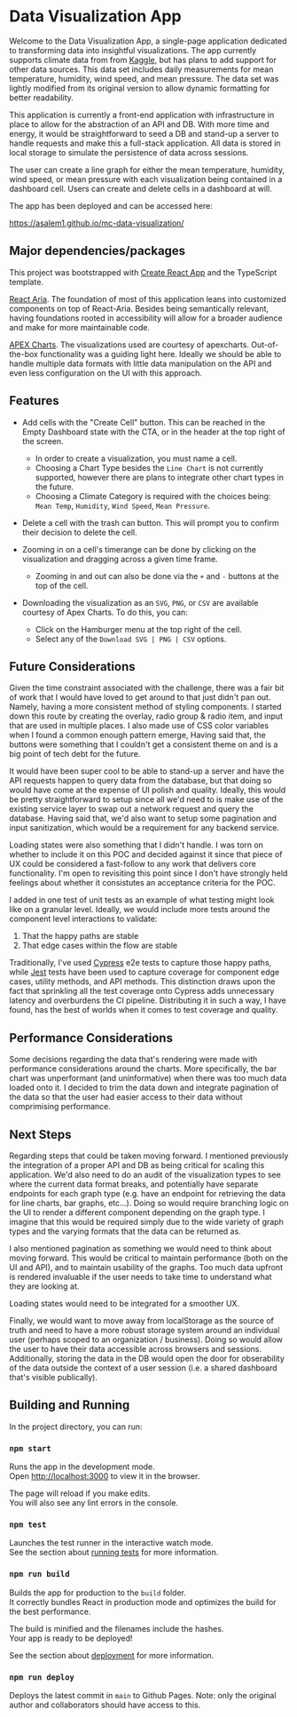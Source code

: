 # Data Visualization App

Welcome to the Data Visualization App, a single-page application dedicated to transforming data into insightful visualizations. The app currently supports climate data from from [Kaggle](https://www.kaggle.com/datasets/sumanthvrao/daily-climate-time-series-data), but has plans to add support for other data sources. This data set includes daily measurements for mean temperature, humidity, wind speed, and mean pressure. The data set was lightly modified from its original version to allow dynamic formatting for better readability.

This application is currently a front-end application with infrastructure in place to allow for the abstraction of an API and DB. With more time and energy, it would be straightforward to seed a DB and stand-up a server to handle requests and make this a full-stack application. All data is stored in local storage to simulate the persistence of data across sessions.

The user can create a line graph for either the mean temperature, humidity, wind speed, or mean pressure with each visualization being contained in a dashboard cell. Users can create and delete cells in a dashboard at will.

The app has been deployed and can be accessed here:

https://asalem1.github.io/mc-data-visualization/

## Major dependencies/packages

This project was bootstrapped with [Create React App](https://github.com/facebook/create-react-app) and the TypeScript template.

[React Aria](https://react-spectrum.adobe.com/react-aria/). The foundation of most of this application leans into customized components on top of React-Aria. Besides being semantically relevant, having foundations rooted in accessibility will allow for a broader audience and make for more maintainable code.

[APEX Charts](https://apexcharts.com/). The visualizations used are courtesy of apexcharts. Out-of-the-box functionality was a guiding light here. Ideally we should be able to handle multiple data formats with little data manipulation on the API and even less configuration on the UI with this approach.

## Features

- Add cells with the "Create Cell" button. This can be reached in the Empty Dashboard state with the CTA, or in the header at the top right of the screen.

  - In order to create a visualization, you must name a cell.
  - Choosing a Chart Type besides the `Line Chart` is not currently supported, however there are plans to integrate other chart types in the future.
  - Choosing a Climate Category is required with the choices being: `Mean Temp`, `Humidity`, `Wind Speed`, `Mean Pressure`.

- Delete a cell with the trash can button. This will prompt you to confirm their decision to delete the cell.
- Zooming in on a cell's timerange can be done by clicking on the visualization and dragging across a given time frame.
  - Zooming in and out can also be done via the `+` and `-` buttons at the top of the cell.
- Downloading the visualization as an `SVG`, `PNG`, or `CSV` are available courtesy of Apex Charts. To do this, you can:
  - Click on the Hamburger menu at the top right of the cell.
  - Select any of the `Download SVG | PNG | CSV` options.

## Future Considerations

Given the time constraint associated with the challenge, there was a fair bit of work that I would have loved to get around to that just didn't pan out. Namely, having a more consistent method of styling components. I started down this route by creating the overlay, radio group & radio item, and input that are used in multiple places. I also made use of CSS color variables when I found a common enough pattern emerge, Having said that, the buttons were something that I couldn't get a consistent theme on and is a big point of tech debt for the future.

It would have been super cool to be able to stand-up a server and have the API requests happen to query data from the database, but that doing so would have come at the expense of UI polish and quality. Ideally, this would be pretty straightforward to setup since all we'd need to is make use of the existing service layer to swap out a network request and query the database. Having said that, we'd also want to setup some pagination and input sanitization, which would be a requirement for any backend service.

Loading states were also something that I didn't handle. I was torn on whether to include it on this POC and decided against it since that piece of UX could be considered a fast-follow to any work that delivers core functionality. I'm open to revisiting this point since I don't have strongly held feelings about whether it consistutes an acceptance criteria for the POC.

I added in one test of unit tests as an example of what testing might look like on a granular level. Ideally, we would include more tests around the component level interactions to validate:

1. That the happy paths are stable
2. That edge cases within the flow are stable

Traditionally, I've used [Cypress](https://docs.cypress.io/guides/overview/why-cypress) e2e tests to capture those happy paths, while [Jest](https://jestjs.io/docs/getting-started) tests have been used to capture coverage for component edge cases, utility methods, and API methods. This distinction draws upon the fact that sprinkling all the test coverage onto Cypress adds unnecessary latency and overburdens the CI pipeline. Distributing it in such a way, I have found, has the best of worlds when it comes to test coverage and quality.

## Performance Considerations

Some decisions regarding the data that's rendering were made with performance considerations around the charts. More specifically, the bar chart was unperformant (and uninformative) when there was too much data loaded onto it. I decided to trim the data down and integrate pagination of the data so that the user had easier access to their data without comprimising performance.

## Next Steps

Regarding steps that could be taken moving forward. I mentioned previously the integration of a proper API and DB as being critical for scaling this application. We'd also need to do an audit of the visualization types to see where the current data format breaks, and potentially have separate endpoints for each graph type (e.g. have an endpoint for retrieving the data for line charts, bar graphs, etc...). Doing so would require branching logic on the UI to render a different component depending on the graph type. I imagine that this would be required simply due to the wide variety of graph types and the varying formats that the data can be returned as.

I also mentioned pagination as something we would need to think about moving forward. This would be critical to maintain performance (both on the UI and API), and to maintain usability of the graphs. Too much data upfront is rendered invaluable if the user needs to take time to understand what they are looking at.

Loading states would need to be integrated for a smoother UX.

Finally, we would want to move away from localStorage as the source of truth and need to have a more robust storage system around an individual user (perhaps scoped to an organization / business). Doing so would allow the user to have their data accessible across browsers and sessions. Additionally, storing the data in the DB would open the door for obserability of the data outside the context of a user session (i.e. a shared dashboard that's visible publically).

## Building and Running

In the project directory, you can run:

### `npm start`

Runs the app in the development mode.\
Open [http://localhost:3000](http://localhost:3000) to view it in the browser.

The page will reload if you make edits.\
You will also see any lint errors in the console.

### `npm test`

Launches the test runner in the interactive watch mode.\
See the section about [running tests](https://facebook.github.io/create-react-app/docs/running-tests) for more information.

### `npm run build`

Builds the app for production to the `build` folder.\
It correctly bundles React in production mode and optimizes the build for the best performance.

The build is minified and the filenames include the hashes.\
Your app is ready to be deployed!

See the section about [deployment](https://facebook.github.io/create-react-app/docs/deployment) for more information.

### `npm run deploy`

Deploys the latest commit in `main` to Github Pages. Note: only the original author and collaborators should have access to this.
